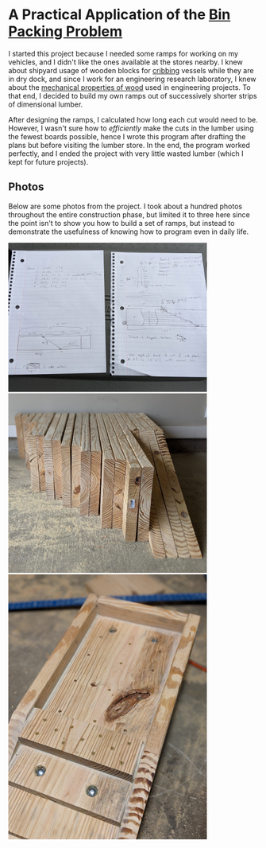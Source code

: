 # A Practical Application of the [Bin Packing Problem](https://en.wikipedia.org/wiki/Bin_packing_problem)

I started this project because I needed some ramps for working on my vehicles, and I didn't like the ones available at the stores nearby. I knew about shipyard usage of wooden blocks for [cribbing](https://en.wikipedia.org/wiki/Box_crib) vessels while they are in dry dock, and since I work for an engineering research laboratory, I knew about the [mechanical properties of wood](https://www.conradfp.com/pdf/ch4-Mechanical-Properties-of-Wood.pdf) used in engineering projects. To that end, I decided to build my own ramps out of successively shorter strips of dimensional lumber.

After designing the ramps, I calculated how long each cut would need to be. However, I wasn't sure how to *efficiently* make the cuts in the lumber using the fewest boards possible, hence I wrote this program after drafting the plans but before visiting the lumber store. In the end, the program worked perfectly, and I ended the project with very little wasted lumber (which I kept for future projects).

## Photos

Below are some photos from the project. I took about a hundred photos throughout the entire construction phase, but limited it to three here since the point isn't to show you how to build a set of ramps, but instead to demonstrate the usefulness of knowing how to program even in daily life.

<img src="plans.jpeg" width="400" />

<img src="cuts.jpeg" width="400" />

<img src="finished.jpeg" width="400" />
